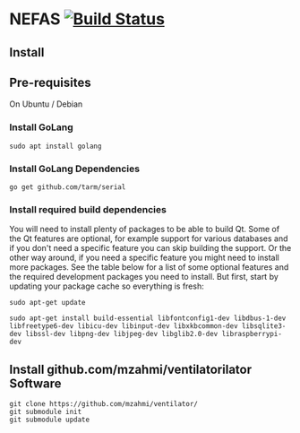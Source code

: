 # NEFAS [![Build Status](https://travis-ci.org/dff-labs/nefas.svg?branch=master)](https://travis-ci.org/mzahmi/ventilator)

## Install

## Pre-requisites

On Ubuntu / Debian

### Install GoLang

```
sudo apt install golang
```

### Install GoLang Dependencies

```
go get github.com/tarm/serial
```

### Install required build dependencies

You will need to install plenty of packages to be able to build Qt. Some of the Qt features are optional, for example support for various databases and if you don't need a specific feature you can skip building the support. Or the other way around, if you need a specific feature you might need to install more packages. See the table below for a list of some optional features and the required development packages you need to install. But first, start by updating your package cache so everything is fresh:

```
sudo apt-get update

sudo apt-get install build-essential libfontconfig1-dev libdbus-1-dev libfreetype6-dev libicu-dev libinput-dev libxkbcommon-dev libsqlite3-dev libssl-dev libpng-dev libjpeg-dev libglib2.0-dev libraspberrypi-dev
```

## Install github.com/mzahmi/ventilatorilator Software 

```
git clone https://github.com/mzahmi/ventilator/
git submodule init
git submodule update
```


